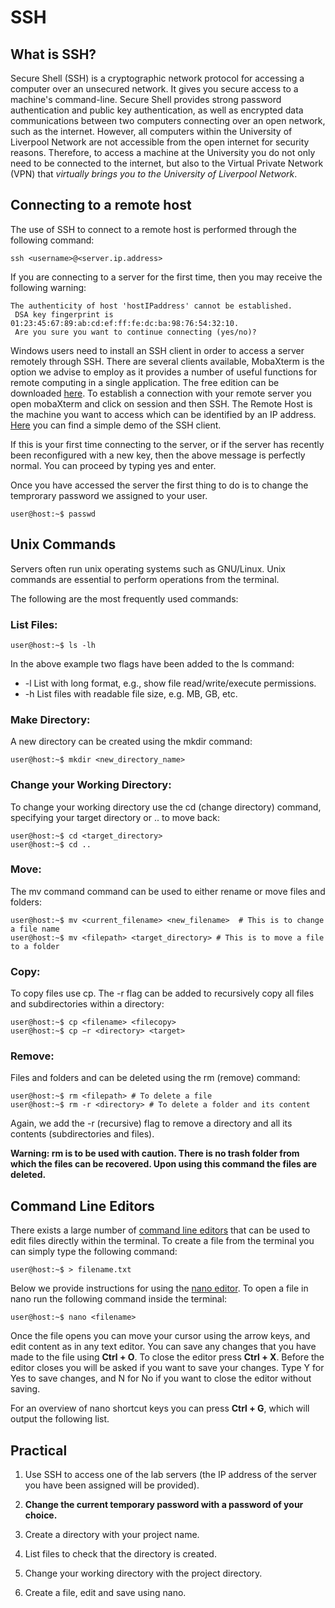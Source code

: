 # SSH 

## What is SSH?

Secure Shell (SSH) is a cryptographic network protocol for accessing a computer over an unsecured network. It gives you secure access to a machine's command-line.
Secure Shell provides strong password authentication and public key authentication, as well as encrypted data communications between two computers connecting over an open network, such as the internet. However, all computers within the University of Liverpool Network are not accessible from the open internet for security reasons.
Therefore, to access a machine at the University you do not only need to be connected to the internet, but also to the Virtual Private Network (VPN) that *virtually brings you to the University of Liverpool Network*.  

## Connecting to a remote host

The use of SSH to connect to a remote host is performed through the following command:

```shell
ssh <username>@<server.ip.address>
```
  
If you are connecting to a server for the first time, then you may receive the following warning:

```
The authenticity of host 'hostIPaddress' cannot be established.
 DSA key fingerprint is 01:23:45:67:89:ab:cd:ef:ff:fe:dc:ba:98:76:54:32:10.
 Are you sure you want to continue connecting (yes/no)?
```
Windows users need to install an SSH client in order to access a server remotely through SSH. There are several clients available, MobaXterm is the option we advise to employ as it provides a number of useful functions for remote computing in a single application. 
The free edition can be downloaded [here](https://mobaxterm.mobatek.net/download.html). To establish a connection with your remote server you open mobaXterm and click on session and then SSH. The Remote Host is the machine you want to access which can be identified by an IP address. [Here](https://mobaxterm.mobatek.net/demo.html) you can find a simple demo of the SSH client. 

If this is your first time connecting to the server, or if the server has recently been 
reconfigured with a new key, then the above message is perfectly normal. You can proceed by typing yes and enter.  

Once you have accessed the server the first thing to do is to change the temprorary password we assigned to your user.

```shell
user@host:~$ passwd
```

## Unix Commands

Servers often run unix operating systems such as GNU/Linux. Unix commands are essential to perform operations from the terminal.

The following are the most frequently used commands:

### List Files:
```shell
user@host:~$ ls -lh
```

In the above example two flags have been added to the ls command:

* -l List with long format, e.g., show file read/write/execute permissions.
* -h List files with readable file size, e.g. MB, GB, etc. 

### Make Directory:

A new directory can be created using the mkdir command:

```shell
user@host:~$ mkdir <new_directory_name>
```

### Change your Working Directory:

To change your working directory use the cd (change directory) command, specifying your target directory or .. to move back:

```shell
user@host:~$ cd <target_directory>
user@host:~$ cd ..
```

### Move:

The mv command command can be used to either rename or move files and folders:

```shell
user@host:~$ mv <current_filename> <new_filename>  # This is to change a file name
user@host:~$ mv <filepath> <target_directory> # This is to move a file to a folder
```

### Copy:

To copy files use cp. The -r flag can be added to recursively copy all files and subdirectories within a directory:

```shell
user@host:~$ cp <filename> <filecopy>
user@host:~$ cp −r <directory> <target>
```

### Remove:

Files and folders and can be deleted using the rm (remove) command:

```shell
user@host:~$ rm <filepath> # To delete a file
user@host:~$ rm -r <directory> # To delete a folder and its content
```

Again, we add the -r (recursive) flag to remove a directory and all its contents (subdirectories and files). 

**Warning: rm is to be used with caution. There is no trash folder 
from which the files can be recovered. Upon using this command the files are deleted.** 

## Command Line Editors

There exists a large number of [command line editors](https://en.wikipedia.org/wiki/List_of_text_editors) 
that can be used to edit files directly within the terminal. 
To create a file from the terminal you can simply type the following command:
```shell
user@host:~$ > filename.txt
```

 Below we provide instructions for using the
[nano editor](https://www.nano-editor.org/). To open a file in nano run the following command inside the 
terminal:

```shell
user@host:~$ nano <filename>
```

Once the file opens you can move your cursor using the arrow keys, and edit content
as in any text editor. You can save any changes that you have made to the file
using **Ctrl + O**. To close the editor press **Ctrl + X**. Before the editor 
closes you will be asked if you want to save your changes. Type Y for Yes to
save changes, and N for No if you want to close the editor without saving.

For an overview of nano shortcut keys you can press **Ctrl + G**, which will output the following list.

## Practical

1) Use SSH to access one of the lab servers (the IP address of the server you have been assigned will be provided).

1) **Change the current temporary password with a password of your choice.**

1) Create a directory with your project name.

1) List files to check that the directory is created.

1) Change your working directory with the project directory.

1) Create a file, edit and save using nano.



